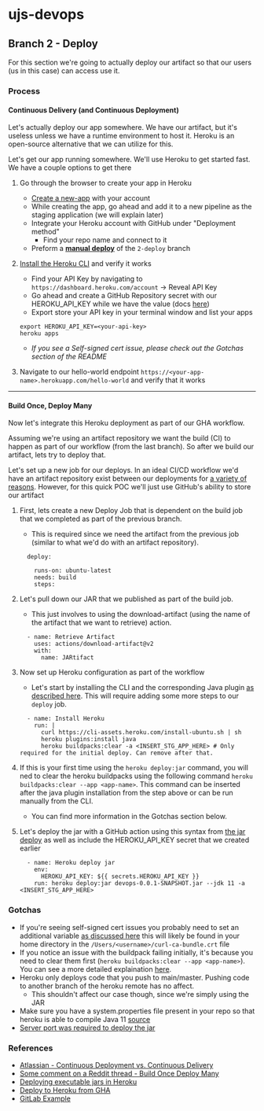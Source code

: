 # ujs-devops

## Branch 2 - Deploy
For this section we're going to actually deploy our artifact so that our users (us in this case) can access use it.


### Process

#### Continuous Delivery (and Continuous Deployment)

Let's actually deploy our app somewhere. We have our artifact, but it's useless unless we have a runtime environment to
host it. Heroku is an open-source alternative that we can utilize for this.

Let's get our app running somewhere. We'll use Heroku to get started fast. We have a couple options to get there

   
1. Go through the browser to create your app in Heroku 
    - [Create a new-app](https://dashboard.heroku.com/new-app) with your account
    - While creating the app, go ahead and add it to a new pipeline as the staging application (we will explain later)
    - Integrate your Heroku account with GitHub under "Deployment method"
        - Find your repo name and connect to it
    - Preform a **<ins>manual deploy</ins>** of the `2-deploy` branch
    
1. [Install the Heroku CLI](https://devcenter.heroku.com/articles/heroku-cli#download-and-install) and verify it works
    - Find your API Key by navigating to `https://dashboard.heroku.com/account` -> Reveal API Key
    - Go ahead and create a GitHub Repository secret with our HEROKU_API_KEY while we have the value (docs [here](https://docs.github.com/en/actions/reference/encrypted-secrets#creating-encrypted-secrets-for-a-repository))
    - Export store your API key in your terminal window and list your apps
    ```
    export HEROKU_API_KEY=<your-api-key> 
    heroku apps
    ```
    - *If you see a Self-signed cert issue, please check out the Gotchas section of the README*

1. Navigate to our hello-world endpoint `https://<your-app-name>.herokuapp.com/hello-world`  and verify that it works

---

#### Build Once, Deploy Many

Now let's integrate this Heroku deployment as part of our GHA workflow.

Assuming we're using an artifact repository we want the build (CI) to happen as part of our workflow (from the last
branch). So after we build our artifact, lets try to deploy that.

Let's set up a new job for our deploys. In an ideal CI/CD workflow we'd have an artifact repository exist between our
deployments for [a variety of reasons](https://jfrog.com/knowledge-base/what-is-an-artifact-repository/). However, for
this quick POC we'll just use GitHub's ability to store our artifact

1. First, lets create a new Deploy Job that is dependent on the build job that we completed as part of the
previous branch. 
    - This is required since we need the artifact from the previous job (similar to what we'd do with an
    artifact repository).
    ```
      deploy:

        runs-on: ubuntu-latest
        needs: build
        steps: 
    ```
1. Let's pull down our JAR that we published as part of the build job. 
    - This just involves to using the download-artifact (using the name of the artifact that we want to retrieve)
    action.
    ```
      - name: Retrieve Artifact
        uses: actions/download-artifact@v2
        with:
          name: JARtifact
    ```

1. Now set up Heroku configuration as part of the workflow
    - Let's start by installing the CLI and the corresponding Java plugin
    [as described here](https://devcenter.heroku.com/articles/deploying-executable-jar-files). This will require adding
    some more steps to our `deploy` job.
    ```
      - name: Install Heroku
        run: |
          curl https://cli-assets.heroku.com/install-ubuntu.sh | sh
          heroku plugins:install java
          heroku buildpacks:clear -a <INSERT_STG_APP_HERE> # Only required for the initial deploy. Can remove after that.
    ```
1. If this is your first time using the `heroku deploy:jar` command, you will ned to clear the heroku buildpacks using
the following command `heroku buildpacks:clear --app <app-name>`.
This command can be inserted after the java plugin installation from the step above or can be run manually from the CLI.
    - You can find more information in the Gotchas section below.

1. Let's deploy the jar with a GitHub action using this syntax from [the jar deploy](https://devcenter.heroku.com/articles/deploying-executable-jar-files#using-the-heroku-java-cli-plugin)
as well as include the HEROKU_API_KEY secret that we created earlier
    ```
      - name: Heroku deploy jar
        env:
          HEROKU_API_KEY: ${{ secrets.HEROKU_API_KEY }}
        run: heroku deploy:jar devops-0.0.1-SNAPSHOT.jar --jdk 11 -a <INSERT_STG_APP_HERE>
    ```
   
### Gotchas
- If you're seeing self-signed cert issues you probably need to set an additional variable [as discussed here](https://devcenter.heroku.com/articles/using-the-cli#using-an-http-proxy)
this will likely be found in your home directory in the `/Users/<username>/curl-ca-bundle.crt` file
- If you notice an issue with the buildpack failing initially, it's because you need to clear them first (`heroku buildpacks:clear --app <app-name>`). You can see a 
more detailed explaination [here](https://stackoverflow.com/questions/53050441/error-your-buildpacks-do-not-contain-the-heroku-jvm-buildpackadd-heroku-jvm-to).
- Heroku only deploys code that you push to main/master. Pushing code to another branch of the heroku remote has no affect.
    - This shouldn't affect our case though, since we're simply using the JAR 
- Make sure you have a system.properties file present in your repo so that heroku is able to compile Java 11
[source](https://devcenter.heroku.com/changelog-items/1489)
- [Server port was required to deploy the jar](https://stackoverflow.com/questions/36751071/heroku-web-process-failed-to-bind-to-port-within-90-seconds-of-launch-tootall)


### References

- [Atlassian - Continuous Deployment vs. Continuous Delivery](https://www.atlassian.com/continuous-delivery/principles/continuous-integration-vs-delivery-vs-deployment)
- [Some comment on a Reddit thread - Build Once Deploy Many](https://www.reddit.com/r/devops/comments/d9ln04/build_once_deploy_many/f1iu60i?utm_source=share&utm_medium=web2x&context=3)
- [Deploying executable jars in Heroku](https://devcenter.heroku.com/articles/deploying-executable-jar-files)
- [Deploy to Heroku from GHA](https://dev.to/heroku/deploying-to-heroku-from-github-actions-29ej)
- [GitLab Example](https://lab.github.com/githubtraining/github-actions:-continuous-integration?overlay=register-box-overlay)
